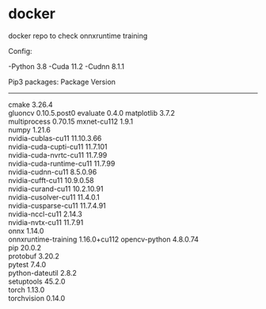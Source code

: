 # docker
docker repo to check onnxruntime training

Config:

-Python 3.8
-Cuda 11.2
-Cudnn 8.1.1

Pip3 packages:
Package                  Version     
------------------------ ------------     
cmake                    3.26.4         
gluoncv                  0.10.5.post0
evaluate                 0.4.0
matplotlib               3.7.2  
multiprocess             0.70.15
mxnet-cu112              1.9.1             
numpy                    1.21.6      
nvidia-cublas-cu11       11.10.3.66  
nvidia-cuda-cupti-cu11   11.7.101    
nvidia-cuda-nvrtc-cu11   11.7.99     
nvidia-cuda-runtime-cu11 11.7.99     
nvidia-cudnn-cu11        8.5.0.96    
nvidia-cufft-cu11        10.9.0.58   
nvidia-curand-cu11       10.2.10.91  
nvidia-cusolver-cu11     11.4.0.1    
nvidia-cusparse-cu11     11.7.4.91   
nvidia-nccl-cu11         2.14.3      
nvidia-nvtx-cu11         11.7.91     
onnx                     1.14.0      
onnxruntime-training     1.16.0+cu112
opencv-python            4.8.0.74               
pip                      20.0.2          
protobuf                 3.20.2           
pytest                   7.4.0       
python-dateutil          2.8.2           
setuptools               45.2.0           
torch                    1.13.0      
torchvision              0.14.0      

